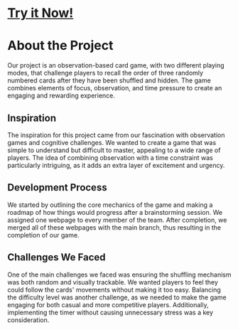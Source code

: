# [Try it Now!](https://cardgambit.online/)

# About the Project

Our project is an observation-based card game, with two different playing modes, that challenge players to recall the order of three randomly numbered cards after they have been shuffled and hidden. The game combines elements of focus, observation, and time pressure to create an engaging and rewarding experience.

## Inspiration

The inspiration for this project came from our fascination with observation games and cognitive challenges. We wanted to create a game that was simple to understand but difficult to master, appealing to a wide range of players. The idea of combining observation with a time constraint was particularly intriguing, as it adds an extra layer of excitement and urgency.

## Development Process

We started by outlining the core mechanics of the game and making a roadmap of how things would progress after a brainstorming session. We assigned one webpage to every member of the team. After completion, we merged all of these webpages with the main branch, thus resulting in the completion of our game.

## Challenges We Faced

One of the main challenges we faced was ensuring the shuffling mechanism was both random and visually trackable. We wanted players to feel they could follow the cards' movements without making it too easy. Balancing the difficulty level was another challenge, as we needed to make the game engaging for both casual and more competitive players. Additionally, implementing the timer without causing unnecessary stress was a key consideration.
